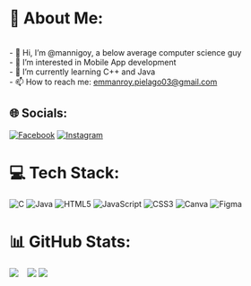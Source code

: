 # 💫 About Me:
<br>- 👋 Hi, I’m @mannigoy, a below average computer science guy <br>- 👀 I’m interested in Mobile App development <br>- 🌱 I’m currently learning C++ and Java<br>- 📫 How to reach me: emmanroy.pielago03@gmail.com


## 🌐 Socials:
[![Facebook](https://img.shields.io/badge/Facebook-%231877F2.svg?logo=Facebook&logoColor=white)](https://facebook.com/daemman551) [![Instagram](https://img.shields.io/badge/Instagram-%23E4405F.svg?logo=Instagram&logoColor=white)](https://instagram.com/mannigoy) 

# 💻 Tech Stack:
![C](https://img.shields.io/badge/c-%2300599C.svg?style=for-the-badge&logo=c&logoColor=white) ![Java](https://img.shields.io/badge/java-%23ED8B00.svg?style=for-the-badge&logo=openjdk&logoColor=white) ![HTML5](https://img.shields.io/badge/html5-%23E34F26.svg?style=for-the-badge&logo=html5&logoColor=white) ![JavaScript](https://img.shields.io/badge/javascript-%23323330.svg?style=for-the-badge&logo=javascript&logoColor=%23F7DF1E) ![CSS3](https://img.shields.io/badge/css3-%231572B6.svg?style=for-the-badge&logo=css3&logoColor=white) ![Canva](https://img.shields.io/badge/Canva-%2300C4CC.svg?style=for-the-badge&logo=Canva&logoColor=white) ![Figma](https://img.shields.io/badge/figma-%23F24E1E.svg?style=for-the-badge&logo=figma&logoColor=white)

#  📊 GitHub Stats:

  
![](https://github-readme-stats.vercel.app/api?username=mannigoy&theme=dark&hide_border=false&include_all_commits=false&count_private=false) &nbsp;&nbsp;
![](https://github-readme-streak-stats.herokuapp.com/?user=mannigoy&theme=dark&hide_border=false)
![](https://github-readme-stats.vercel.app/api/top-langs/?username=mannigoy&theme=dark&hide_border=false&include_all_commits=false&count_private=false&layout=compact)



<!-- Proudly created with GPRM ( https://gprm.itsvg.in ) -->
